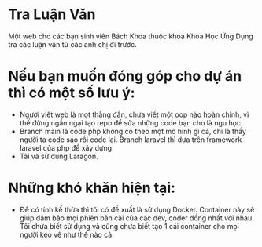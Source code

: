 # Tra Luận Văn
Một web cho các bạn sinh viên Bách Khoa thuộc khoa Khoa Học Ứng Dụng tra các luận văn từ các anh chị đi trước.

# Nếu bạn muốn đóng góp cho dự án thì có một số lưu ý:
- Người viết web là mọt thằng đần, chưa viết một oop nào hoàn chỉnh, vì thế đừng ngần ngại tạo repo để sửa những code bạn cho là ngu học.
- Branch main là code php không có theo một mô hình gì cả, chỉ là thấy người ta code sao rồi code lại. Branch laravel thì dựa trên framework laravel của php để xây dựng.
- Tải và sử dụng Laragon.
# Những khó khăn hiện tại:

- Để có tính kế thừa thì tôi có đề xuất là sử dụng Docker. Container này sẽ giúp đảm bảo mọi phiên bản cài của các dev, coder đồng nhất với nhau. Tôi chưa biết sử dụng và cũng chưa biết tạo 1 cái container cho mọi người kéo về như thế nào cả.
